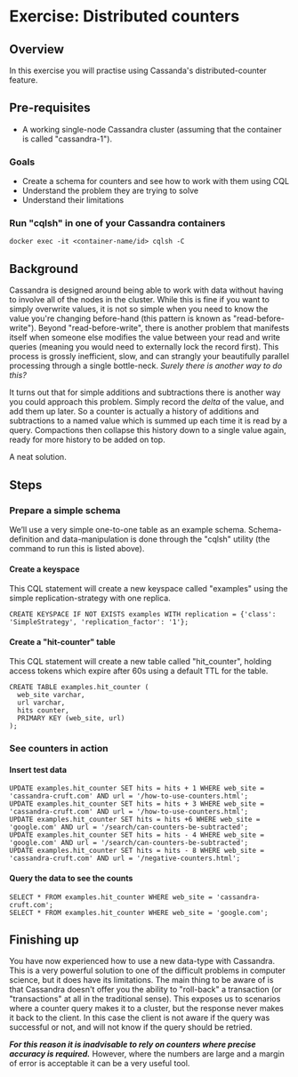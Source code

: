 ﻿Exercise: Distributed counters
==============================


Overview
--------
In this exercise you will practise using Cassanda's distributed-counter feature.


Pre-requisites
--------------
* A working single-node Cassandra cluster (assuming that the container is called "cassandra-1").

### Goals
* Create a schema for counters and see how to work with them using CQL
* Understand the problem they are trying to solve
* Understand their limitations


### Run "cqlsh" in one of your Cassandra containers
```
docker exec -it <container-name/id> cqlsh -C
```


Background
----------

Cassandra is designed around being able to work with data without having to involve all of the nodes in the cluster. While this is fine if you want to simply overwrite values, it is not so simple when you need to know the value you're changing before-hand (this pattern is known as "read-before-write"). Beyond "read-before-write", there is another problem that manifests itself when someone else modifies the value between your read and write queries (meaning you would need to externally lock the record first). This process is grossly inefficient, slow, and can strangly your beautifully parallel processing through a single bottle-neck. _Surely there is another way to do this?_

It turns out that for simple additions and subtractions there is another way you could approach this problem. Simply record the _delta_ of the value, and add them up later. So a counter is actually a history of additions and subtractions to a named value which is summed up each time it is read by a query. Compactions then collapse this history down to a single value again, ready for more history to be added on top.

A neat solution.


Steps
-----


### Prepare a simple schema
We’ll use a very simple one-to-one table as an example schema. Schema-definition and data-manipulation is done through the "cqlsh" utility (the command to run this is listed above).


#### Create a keyspace
This CQL statement will create a new keyspace called "examples" using the simple replication-strategy with one replica.
```
CREATE KEYSPACE IF NOT EXISTS examples WITH replication = {'class': 'SimpleStrategy', 'replication_factor': '1'};
```

#### Create a "hit-counter" table
This CQL statement will create a new table called "hit_counter", holding access tokens which expire after 60s using a default TTL for the table.
```
CREATE TABLE examples.hit_counter (
  web_site varchar,
  url varchar,
  hits counter,
  PRIMARY KEY (web_site, url)
);
```


### See counters in action

#### Insert test data
```
UPDATE examples.hit_counter SET hits = hits + 1 WHERE web_site = 'cassandra-cruft.com' AND url = '/how-to-use-counters.html';
UPDATE examples.hit_counter SET hits = hits + 3 WHERE web_site = 'cassandra-cruft.com' AND url = '/how-to-use-counters.html';
UPDATE examples.hit_counter SET hits = hits +6 WHERE web_site = 'google.com' AND url = '/search/can-counters-be-subtracted';
UPDATE examples.hit_counter SET hits = hits - 4 WHERE web_site = 'google.com' AND url = '/search/can-counters-be-subtracted';
UPDATE examples.hit_counter SET hits = hits - 8 WHERE web_site = 'cassandra-cruft.com' AND url = '/negative-counters.html';
```

#### Query the data to see the counts
```
SELECT * FROM examples.hit_counter WHERE web_site = 'cassandra-cruft.com';
SELECT * FROM examples.hit_counter WHERE web_site = 'google.com';
```


Finishing up
------------
You have now experienced how to use a new data-type with Cassandra. This is a very powerful solution to one of the difficult problems in computer science, but it does have its limitations. The main thing to be aware of is that Cassandra doesn't offer you the ability to "roll-back" a transaction (or "transactions" at all in the traditional sense). This exposes us to scenarios where a counter query makes it to a cluster, but the response never makes it back to the client. In this case the client is not aware if the query was successful or not, and will not know if the query should be retried.

___For this reason it is inadvisable to rely on counters where precise accuracy is required.___ However, where the numbers are large and a margin of error is acceptable it can be a very useful tool.
